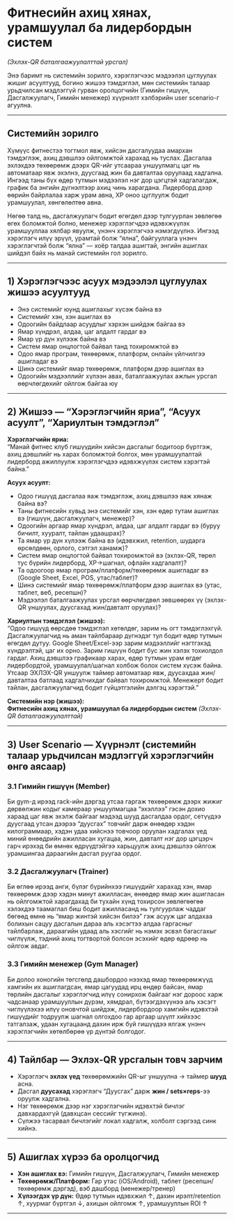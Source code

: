 # Фитнесийн ахиц хянах, урамшуулал ба лидербордын систем
*(Эхлэх-QR баталгаажуулалттай урсгал)*

Энэ баримт нь системийн зорилго, хэрэглэгчээс мэдээлэл цуглуулах жишиг асуултууд, богино жишээ тэмдэглэл, мөн системийн талаар урьдчилсан мэдлэггүй гурван оролцогчийн (Гимийн гишүүн, Дасгалжуулагч, Гимийн менежер) хүүрнэлт хэлбэрийн user scenario-г агуулна.

---

## Системийн зорилго

Хүмүүс фитнестээ тогтмол явж, хийсэн дасгалуудаа амархан тэмдэглэж, ахиц дэвшлээ ойлгомжтой харахад нь туслах. Дасгалаа эхлэхдээ төхөөрөмж дээрх QR-ийг утсаараа уншуулмагц цаг нь автоматаар явж эхэлнэ, дуусгаад жин ба давталтаа оруулаад хадгална. Ингээд таны бүх өдөр тутмын мэдээлэл нэг дор цэгцтэй хадгалагдаж, график ба энгийн дүгнэлтээр ахиц чинь харагдана. Лидерборд дээр өөрийн байрлалаа харж урам авна, XP оноо цуглуулж бодит урамшуулал, хөнгөлөлтөө авна.  

Нөгөө талд нь, дасгалжуулагч бодит өгөгдөл дээр тулгуурлан зөвлөгөө өгөх боломжтой болно, менежер хэрэглэгчдээ идэвхжүүлэх урамшууллаа хялбар явуулж, үнэнч хэрэглэгчээ нэмэгдүүлнэ. Ингээд хэрэглэгч илүү эрүүл, урамтай болж “ялна”, байгууллага үнэнч хэрэглэгчтэй болж “ялна” — хоёр талдаа ашигтай, энгийн ашиглах шийдэл байх нь манай системийн гол зорилго.

---

## 1) Хэрэглэгчээс асуух мэдээлэл цуглуулах жишээ асуултууд

- Энэ системийг юунд ашиглахыг хүсэж байна вэ  
- Системийг хэн, хэн ашиглах вэ  
- Одоогийн байдлаар асуудлыг хэрхэн шийдэж байгаа вэ  
- Ямар хүндрэл, алдаа, цаг алдалт гардаг вэ  
- Ямар үр дүн хүлээж байна вэ  
- Систем ямар онцлогтой байвал танд тохиромжтой вэ  
- Одоо ямар програм, төхөөрөмж, платформ, онлайн үйлчилгээ ашигладаг вэ  
- Шинэ системийг ямар төхөөрөмж, платформ дээр ашиглах вэ  
- Одоогийн мэдээллийг хүлээн авах, баталгаажуулах ажлын урсгал өөрчлөгдөхийг ойлгож байгаа юу  

---

## 2) Жишээ — “Хэрэглэгчийн яриа”, “Асуух асуулт”, “Хариултын тэмдэглэл”

**Хэрэглэгчийн яриа:**  
“Манай фитнес клуб гишүүдийн хийсэн дасгалыг бодитоор бүртгэж, ахиц дэвшлийг нь харах боломжтой болгох, мөн урамшуулалтай лидерборд ажиллуулж хэрэглэгчдээ идэвхжүүлэх систем хэрэгтэй байна.”

**Асуух асуулт:**  
- Одоо гишүүд дасгалаа яаж тэмдэглэж, ахиц дэвшлээ яаж хянаж байна вэ?  
- Таны фитнесийн хувьд энэ системийг хэн, хэн өдөр тутам ашиглах вэ (гишүүн, дасгалжуулагч, менежер)?  
- Одоогийн аргаар ямар хүндрэл, алдаа, цаг алдалт гардаг вэ (буруу бичилт, хууралт, тайлан удаашрах)?  
- Та ямар үр дүн хүлээж байна вэ (идэвхжил, retention, шударга өрсөлдөөн, орлого, сэтгэл ханамж)?  
- Систем ямар онцлогтой байвал тохиромжтой вэ (эхлэх-QR, төрөл тус бүрийн лидерборд, XP→шагнал, офлайн хадгалалт)?  
- Та одоогоор ямар програм/платформ/төхөөрөмж ашигладаг вэ (Google Sheet, Excel, POS, утас/таблет)?  
- Шинэ системийг ямар төхөөрөмж/платформ дээр ашиглах вэ (утас, таблет, веб, ресепшн)?  
- Мэдээлэл баталгаажуулах урсгал өөрчлөгдвөл зөвшөөрөх үү (эхлэх-QR уншуулах, дуусгахад жин/давталт оруулах)?  

**Хариултын тэмдэглэл (жишээ):**  
“Одоо гишүүд өөрсдөө тэмдэглэл хөтөлдөг, зарим нь огт тэмдэглэхгүй. Дасгалжуулагчид нь аман тайлбараар дүгнэдэг тул бодит өдөр тутмын өгөгдөл дутуу. Google Sheet/Excel-ээр зарим мэдээллийг нэгтгэхэд хүндрэлтэй, цаг их орно. Зарим гишүүн бодит бус жин хэлэх тохиолдол гардаг. Ахиц дэвшлээ графикаар харах, өдөр тутмын урам өгдөг лидербордтой, урамшуулал/шагнал холбож болох систем хүсэж байна. Утсаар ЭХЛЭХ-QR уншуулж таймер автоматаар явж, дуусахдаа жин/давталтаа батлаад хадгалчихдаг байвал тохиромжтой. Менежерт бодит тайлан, дасгалжуулагчид бодит гүйцэтгэлийн дэлгэц хэрэгтэй.”

**Системийн нэр (жишээ):**  
**Фитнесийн ахиц хянах, урамшуулал ба лидербордын систем** *(Эхлэх-QR баталгаажуулалттай)*

---

## 3) User Scenario — Хүүрнэлт (системийн талаар урьдчилсан мэдлэггүй хэрэглэгчийн өнгө аясаар)

### 3.1 Гимийн гишүүн (Member)
Би gym-д ирээд rack-ийн дэргэд утсаа гаргаж төхөөрөмж дээрх жижиг дөрвөлжин кодыг камераар уншуулмагцаа “эхэллээ” гэсэн дохио хараад цаг явж эхэлж байгааг мэдээд шууд дасгалдаа ордог, сетүүдээ дуусгаад утсан дээрээ “дуусгах” товчийг дарж өнөөдөр хэдэн килограммаар, хэдэн удаа хийснээ товчоор оруулан хадгалах үед миний өнөөдрийн ажилласан хугацаа, жин, давталт нэг дор цэгцэрч гарч ирэхэд би өмнөх өдрүүдтэйгээ харьцуулж ахиц дэвшлээ ойлгож урамшингаа дараагийн дасгал руугаа ордог.

### 3.2 Дасгалжуулагч (Trainer)
Би өглөө ирээд анги, бүлэг бүрийнхээ гишүүдийг харахад хэн, ямар төхөөрөмж дээр хэдэн минут ажилласан, өнөөдөр ямар жин ашигласан нь ойлгомжтой харагдахад би тухайн хүнд тохирсон зөвлөгөөгөө хэлэхдээ таамаглал биш бодит ажилласанд нь тулгуурлаж чаддаг бөгөөд өмнө нь “ямар жинтэй хийсэн билээ” гэж асууж цаг алдахаа болихын сацуу дасгалын дараа аль хэсэгтээ алдаа гаргасныг тайлбарлаж, дараагийн удаад аль хэсгийг нь нэмэх эсвэл багасгахыг чиглүүлж, тэдний ахиц тогтвортой болсон эсэхийг өдөр өдрөөр нь ойлгож авдаг.

### 3.3 Гимийн менежер (Gym Manager)
Би долоо хоногийн төгсгөлд дашбордоо нээхэд ямар төхөөрөмжүүд хамгийн их ашиглагдсан, ямар цагуудад ирц өндөр байсан, ямар төрлийн дасгалыг хэрэглэгчид илүү сонирхож байгааг нэг дороос харж чадсанаар урамшууллын дүрэм, хямдрал, бүтээгдэхүүнээ аль хэсэгт чиглүүлэхээ илүү оновчтой шийдэж, лидербордоор хамгийн идэвхтэй гишүүдийг тодруулж шагнал олгохдоо гар аргаар шүүлт хийхээс татгалзаж, удаан хугацаанд дахин ирж буй гишүүдээ ялгаж үнэнч хэрэглэгчийн хөтөлбөрөө үр дүнтэй болгодог.

---

## 4) Тайлбар — Эхлэх-QR урсгалын товч зарчим

- Хэрэглэгч **эхлэх үед** төхөөрөмжийн QR-ыг уншуулна → таймер **шууд** асна.  
- Дасгал **дуусахад** хэрэглэгч “Дуусгах” дарж **жин / sets×reps**-ээ оруулж хадгална.  
- Нэг төхөөрөмж дээр нэг хэрэглэгчийн идэвхтэй бичлэг давхардахгүй (давхцсан сессийг түгжинэ).  
- Сүлжээ тасарвал бичлэгийг локал хадгалж, холболт сэргээд синк хийнэ.

---

## 5) Ашиглах хүрээ ба оролцогчид

- **Хэн ашиглах вэ:** Гимийн гишүүн, Дасгалжуулагч, Гимийн менежер  
- **Төхөөрөмж/Платформ:** Гар утас (iOS/Android), таблет (ресепшн/төхөөрөмж дэргэд), вэб дашборд (менежер/тренер)  
- **Хүлээгдэх үр дүн:** Өдөр тутмын идэвхжил ↑, дахин ирэлт/retention ↑, хуурмаг бүртгэл ↓, ахицын ойлгомж ↑, урамшууллын ROI ↑

---
